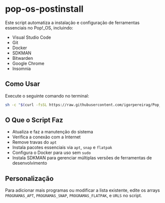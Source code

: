 # pop-os-postinstall

Este script automatiza a instalação e configuração de ferramentas essenciais no Pop!_OS, incluindo:

- Visual Studio Code
- Git
- Docker
- SDKMAN
- Bitwarden
- Google Chrome
- Insomnia

## Como Usar

Execute o seguinte comando no terminal:

```bash
sh -c "$(curl -fsSL https://raw.githubusercontent.com/igorpereirag/Pop_os_postinstall/main/pop-os-postinstall.sh)"
```

## O Que o Script Faz

- Atualiza e faz a manutenção do sistema
- Verifica a conexão com a Internet
- Remove travas do `apt`
- Instala pacotes essenciais via `apt`, `snap` e `flatpak`
- Configura o Docker para uso sem `sudo`
- Instala SDKMAN para gerenciar múltiplas versões de ferramentas de desenvolvimento

## Personalização

Para adicionar mais programas ou modificar a lista existente, edite os arrays `PROGRAMAS_APT`, `PROGRAMAS_SNAP`, `PROGRAMAS_FLATPAK`, e `URLS` no script.

